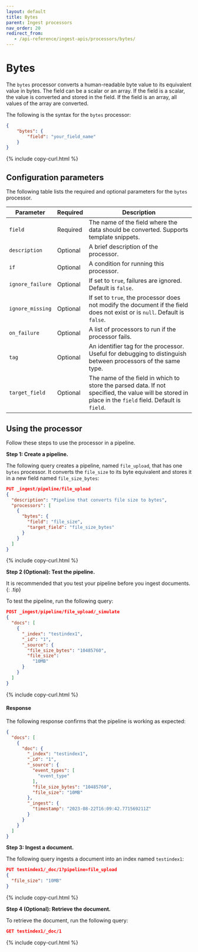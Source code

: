 ```yaml
---
layout: default
title: Bytes
parent: Ingest processors
nav_order: 20
redirect_from:
   - /api-reference/ingest-apis/processors/bytes/
---
```


# Bytes

The `bytes` processor converts a human-readable byte value to its equivalent value in bytes. The field can be a scalar or an array. If the field is a scalar, the value is converted and stored in the field. If the field is an array, all values of the array are converted.

The following is the syntax for the `bytes` processor: 

```json
{
    "bytes": {
        "field": "your_field_name"
    }
}
```
{% include copy-curl.html %}

## Configuration parameters

The following table lists the required and optional parameters for the `bytes` processor.  

Parameter | Required | Description |
|-----------|-----------|-----------|
`field`  | Required  | The name of the field where the data should be converted. Supports template snippets. |
`description`  | Optional  | A brief description of the processor.  |
`if` | Optional | A condition for running this processor. |
`ignore_failure` | Optional | If set to `true`, failures are ignored. Default is `false`. |
`ignore_missing`  | Optional  | If set to `true`, the processor does not modify the document if the field does not exist or is `null`. Default is `false`. |
`on_failure` | Optional | A list of processors to run if the processor fails. |
`tag` | Optional | An identifier tag for the processor. Useful for debugging to distinguish between processors of the same type. |
`target_field`  | Optional  | The name of the field in which to store the parsed data. If not specified, the value will be stored in place in the `field` field. Default is `field`.  |

## Using the processor

Follow these steps to use the processor in a pipeline.

**Step 1: Create a pipeline.** 

The following query creates a pipeline, named `file_upload`, that has one `bytes` processor. It converts the `file_size` to its byte equivalent and stores it in a new field named `file_size_bytes`:

```json
PUT _ingest/pipeline/file_upload
{
  "description": "Pipeline that converts file size to bytes",
  "processors": [
    {
      "bytes": {
        "field": "file_size",
        "target_field": "file_size_bytes"
      }
    }
  ]
}
```
{% include copy-curl.html %}

**Step 2 (Optional): Test the pipeline.** 

It is recommended that you test your pipeline before you ingest documents.
{: .tip}

To test the pipeline, run the following query:

```json
POST _ingest/pipeline/file_upload/_simulate
{
  "docs": [
    {
      "_index": "testindex1",
      "_id": "1",
      "_source": {
        "file_size_bytes": "10485760",
        "file_size":
          "10MB"
      }
    }
  ]
}
```
{% include copy-curl.html %}

#### Response

The following response confirms that the pipeline is working as expected:

```json
{
  "docs": [
    {
      "doc": {
        "_index": "testindex1",
        "_id": "1",
        "_source": {
          "event_types": [
            "event_type"
          ],
          "file_size_bytes": "10485760",
          "file_size": "10MB"
        },
        "_ingest": {
          "timestamp": "2023-08-22T16:09:42.771569211Z"
        }
      }
    }
  ]
}
```

**Step 3: Ingest a document.**

The following query ingests a document into an index named `testindex1`:

```json
PUT testindex1/_doc/1?pipeline=file_upload
{
  "file_size": "10MB"
}
```
{% include copy-curl.html %}

**Step 4 (Optional): Retrieve the document.** 

To retrieve the document, run the following query:

```json
GET testindex1/_doc/1
```
{% include copy-curl.html %}
